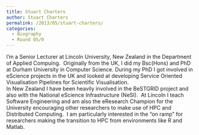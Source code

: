 ```yaml
---
title: Stuart Charters
author: Stuart Charters
permalink: /2013/05/stuart-charters/
categories:
  - Biography
  - Round 05/0
---
```

I&#8217;m a Senior Lecturer at Lincoln University, New Zealand in the Department of Applied Compuing.  Originally from the UK, I did my Bsc(Hons) and PhD at Durham University in Computer Science. During my PhD I got involved in eScience projects in the UK and looked at developing Service Oriented Visualisation Pipelines for Scientific Visualisation.  
In New Zealand I have been heavily involved in the BeSTGRID project and also with the National eScience Infrastructure (NeSI).  At Lincoln I teach Software Engineering and am also the eResearch Champion for the University encouraging other researchers to make use of HPC and Distributed Computing.  I am particularly interested in the &#8220;on ramp&#8221; for researchers making the transition to HPC from environments like R and Matlab.
